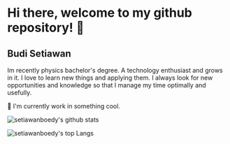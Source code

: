# Hi there, welcome to my github repository! 👋
## Budi Setiawan

Im recently physics bachelor's degree. A technology enthusiast and grows in it. I love to learn new things and applying them. I always look for new opportunities and knowledge so that I manage my time optimally and usefully.

🌱 I'm currently work in something cool.

![setiawanboedy's github stats](https://github-readme-stats.vercel.app/api?username=setiawanboedy&show_icons=true)

![setiawanboedy's top Langs](https://github-readme-stats.vercel.app/api/top-langs/?username=setiawanboedy&layout=compact&exclude_repo=FP_SISOP20_D04&langs_count=8)

